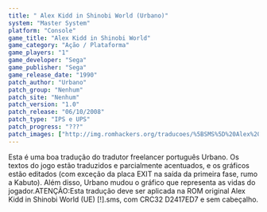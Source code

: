 ```yaml
---
title: " Alex Kidd in Shinobi World (Urbano)"
system: "Master System"
platform: "Console"
game_title: "Alex Kidd in Shinobi World"
game_category: "Ação / Plataforma"
game_players: "1"
game_developer: "Sega"
game_publisher: "Sega"
game_release_date: "1990"
patch_author: "Urbano"
patch_group: "Nenhum"
patch_site: "Nenhum"
patch_version: "1.0"
patch_release: "06/10/2008"
patch_type: "IPS e UPS"
patch_progress: "???"
patch_images: ["http://img.romhackers.org/traducoes/%5BSMS%5D%20Alex%20Kidd%20in%20Shinobi%20World%20-%20Urbano%20-%201.png","http://img.romhackers.org/traducoes/%5BSMS%5D%20Alex%20Kidd%20in%20Shinobi%20World%20-%20Urbano%20-%202.png","http://img.romhackers.org/traducoes/%5BSMS%5D%20Alex%20Kidd%20in%20Shinobi%20World%20-%20Urbano%20-%203.png"]
---
```

Esta é uma boa tradução do tradutor freelancer português Urbano. Os textos do jogo estão traduzidos e parcialmente acentuados, e os gráficos estão editados (com exceção da placa EXIT na saída da primeira fase, rumo a Kabuto). Além disso, Urbano mudou o gráfico que representa as vidas do jogador.ATENÇÃO:Esta tradução deve ser aplicada na ROM original Alex Kidd in Shinobi World (UE) [!].sms, com CRC32 D2417ED7 e sem cabeçalho.